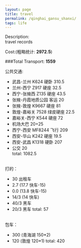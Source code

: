 ```yaml
---
layout: page
title: travel
permalink: /qinghai_gansu_shanxi/
tags: life
---
```


Description:    
travel records     


Cost:(粗略统计:	<b>2972.5</b>)    

###Total Transport: <b>1559</b>    

公共交通:    
 
* 武昌-兰州 K624 硬卧 310.5
* 兰州-西宁 Z917 硬座 32.5
* 西宁-张掖西 Z135 硬座 43.5
* 张掖-丹霞地质公园 客运 20
* 张掖-敦煌 K9667 硬座 81
* 敦煌-嘉峪关 7528 绿皮硬座 22.5
* 嘉峪关-西宁 K544 硬座 72
* 机场大巴 20+25
* 西宁-西安 MF8244 飞行 209
* 西安-华山 K242 硬座 19.5
* 西安-武昌 K1318 硬卧 207
* 公交 20    
total: 1082.5    

<br>
打的：    

* 30 出租车
* 2.7 (17.7 快车-15)
* 0.0 (13.8 快车-15)
* 14/3 (14 快车)
* 40/3 黑车
* 20/3 黑车 
total: 57    

<br>
包车：     

* 300 (青海湖 150*2)
* 120 (敦煌 120*1)
total: 420    

